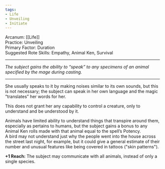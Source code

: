```yaml
---
tags:
- Life
- Unveiling
- Initiate
---
```


Arcanum: [[Life]]\
Practice: Unveiling\
Primary Factor: Duration\
Suggested Rote Skills: Empathy, Animal Ken, Survival

---

_The subject gains the ability to “speak” to any specimens of an animal specified by the mage during casting._

---

She usually speaks to it by making noises similar to its own sounds, but this is not necessary; the subject can speak in her own language and the magic “translates” her words for her.

This does not grant her any capability to control a creature, only to understand and be understood by it.

Animals have limited ability to understand things that transpire around them, especially as pertains to humans, but the subject gains a bonus to any Animal Ken rolls made with that animal equal to the spell’s Potency.\
A bird may not understand just why the people went into the house across the street last night, for example, but it could give a general estimate of their number and unusual features like being covered in tattoos ("skin patterns").

**+1 Reach:** The subject may communicate with all animals, instead of only a single species.